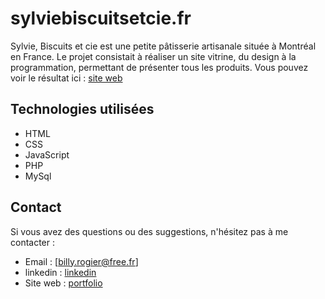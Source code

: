 # sylviebiscuitsetcie.fr

Sylvie, Biscuits et cie est une petite pâtisserie artisanale située à Montréal en France. Le projet consistait à réaliser un site vitrine, du design à la programmation, permettant de présenter tous les produits. Vous pouvez voir le résultat ici : [site web](https://sylviebiscuitsetcie.fr/)


## Technologies utilisées

-   HTML
-   CSS
-   JavaScript
-   PHP
-   MySql

## Contact

Si vous avez des questions ou des suggestions, n'hésitez pas à me contacter :

-   Email : [billy.rogier@free.fr]
-   linkedin : [linkedin](https://www.linkedin.com/in/billyrogier/) 
-   Site web : [portfolio](https://billyrogier.com/#contact)
